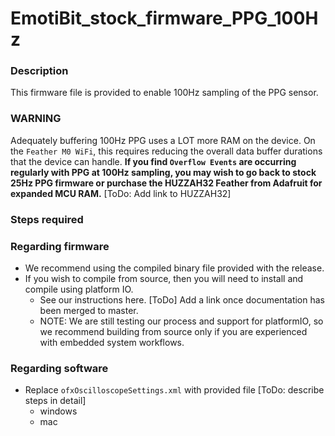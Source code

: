 # EmotiBit_stock_firmware_PPG_100Hz
### Description
This firmware file is provided to enable 100Hz sampling of the PPG sensor.
### WARNING
Adequately buffering 100Hz PPG uses a LOT more RAM on the device. On the `Feather M0 WiFi`, this requires reducing the overall data buffer durations that the device can handle. **If you find `Overflow Events` are occurring regularly with PPG at 100Hz sampling, you may wish to go back to stock 25Hz PPG firmware or purchase the HUZZAH32 Feather from Adafruit for expanded MCU RAM.** [ToDo: Add link to HUZZAH32]
### Steps required

### Regarding firmware
- We recommend using the compiled binary file provided with the release.
- If you wish to compile from source, then you will need to install and compile using platform IO.
  - See our instructions here. [ToDo] Add a link once documentation has been merged to master.
  - NOTE: We are still testing our process and support for platformIO, so we recommend building from source only if you are experienced with embedded system workflows. 
### Regarding software
- Replace `ofxOscilloscopeSettings.xml` with provided file [ToDo: describe steps in detail]
  - windows
  - mac
